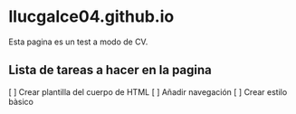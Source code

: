# llucgalce04.github.io

Esta pagina es un test a modo de CV.

## Lista de tareas a hacer en la pagina 
[ ] Crear plantilla del cuerpo de HTML
[ ] Añadir navegación 
[ ] Crear estilo bàsico
